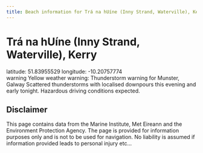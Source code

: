 ```yaml
---
title: Beach information for Trá na hUíne (Inny Strand, Waterville), Kerry
---
```

# Trá na hUíne (Inny Strand, Waterville), Kerry 

<div class="location-info">latitude: 51.83955529 longitude: -10.20757774</div>
<div class="met-eireann-warnings"><span class="material-icons yellow-warning">warning</span>&nbsp;Yellow weather warning: Thunderstorm warning for Munster, Galway Scattered thunderstorms with localised downpours this evening and early tonight. Hazardous driving conditions expected.&nbsp;</div>
<div></div>

## Disclaimer

This page contains data from the Marine Institute, 
Met Eireann and the Environment Protection Agency. The page is provided for
information purposes only and is not to be used for navigation. No liability 
is assumed if information provided leads to personal injury etc...